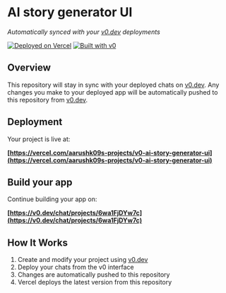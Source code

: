 # AI story generator UI

*Automatically synced with your [v0.dev](https://v0.dev) deployments*

[![Deployed on Vercel](https://img.shields.io/badge/Deployed%20on-Vercel-black?style=for-the-badge&logo=vercel)](https://vercel.com/aarushk09s-projects/v0-ai-story-generator-ui)
[![Built with v0](https://img.shields.io/badge/Built%20with-v0.dev-black?style=for-the-badge)](https://v0.dev/chat/projects/6wa1FjDYw7c)

## Overview

This repository will stay in sync with your deployed chats on [v0.dev](https://v0.dev).
Any changes you make to your deployed app will be automatically pushed to this repository from [v0.dev](https://v0.dev).

## Deployment

Your project is live at:

**[https://vercel.com/aarushk09s-projects/v0-ai-story-generator-ui](https://vercel.com/aarushk09s-projects/v0-ai-story-generator-ui)**

## Build your app

Continue building your app on:

**[https://v0.dev/chat/projects/6wa1FjDYw7c](https://v0.dev/chat/projects/6wa1FjDYw7c)**

## How It Works

1. Create and modify your project using [v0.dev](https://v0.dev)
2. Deploy your chats from the v0 interface
3. Changes are automatically pushed to this repository
4. Vercel deploys the latest version from this repository